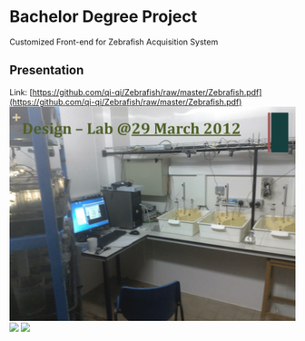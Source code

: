 # Bachelor Degree Project
Customized Front-end for Zebrafish Acquisition System

## Presentation
Link: [https://github.com/qi-qi/Zebrafish/raw/master/Zebrafish.pdf](https://github.com/qi-qi/Zebrafish/raw/master/Zebrafish.pdf)
![](https://raw.githubusercontent.com/qi-qi/zebrafish/master/smaple1.png)
![](https://raw.githubusercontent.com/qi-qi/zebrafish/master/smaple2.png)
![](https://raw.githubusercontent.com/qi-qi/zebrafish/master/smaple3.png)

